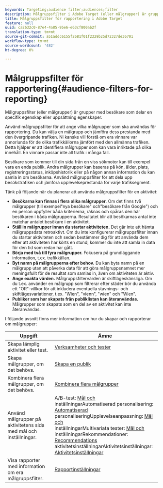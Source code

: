```yaml
---
keywords: Targeting;audience filter;audiences;filter
description: Målgruppsfilter i Adobe Target (eller målgrupper) är grupper med besökare som delar en viss egenskap eller uppsättning egenskaper.
title: Målgruppsfilter för rapportering i Adobe Target
feature: null
uuid: ca2632c0-87e4-4a85-95e6-e63cf800ab2f
translation-type: tm+mt
source-git-commit: a51addc6155f2681f01f2329b25d72327de36701
workflow-type: tm+mt
source-wordcount: '482'
ht-degree: 0%

---
```



# Målgruppsfilter för rapportering{#audience-filters-for-reporting}

Målgruppsfilter (eller målgrupper) är grupper med besökare som delar en specifik egenskap eller uppsättning egenskaper.

Använd målgruppsfilter för att ange vilka målgrupper som ska användas för rapportering. Du kan välja en målgrupp och jämföra dess prestanda med den övergripande trafiken. Ni kanske vill förstå om era vinnare var annorlunda för de olika trafikkällorna jämfört med den allmänna trafiken. Detta hjälper er att identifiera målgrupper som kan vara inriktade på olika innehåll. En vinnare passar inte all trafik i många fall.

Besökare som kommer till din sida från en viss sökmotor kan till exempel vara en enda publik. Andra målgrupper kan baseras på kön, ålder, plats, registreringsstatus, inköpshistorik eller på någon annan information du kan samla in om besökarna. Använd målgruppsfilter för att dela upp besökstrafiken och jämföra upplevelseprestanda för varje trafiksegment.

Tänk på följande när du planerar att använda målgruppsfilter för en aktivitet:

* **Besökarna kan finnas i flera olika målgrupper.** Om det finns två målgrupper (till exempel&quot;nya besökare&quot; och&quot;besökare från Google&quot;) och en person uppfyller båda kriterierna, räknas och spåras den här besökaren i båda målgrupperna. Resultatet blir att besökarnas antal inte matchar antalet besökare i en aktivitet.
* **Ställ in målgrupper innan du startar aktiviteten.** Det går inte att hämta målgruppsdata retroaktivt. Om du inte konfigurerar målgruppsfilter innan du startar aktiviteten och sedan bestämmer dig för att använda dem efter att aktiviteten har körts en stund, kommer du inte att samla in data för den tid som redan har gått.
* **Börja med två till fyra målgrupper.** Fokusera på grundläggande information, t.ex. trafikkällan.
* **Byt namn på målgrupperna efter behov.** Du kan byta namn på en målgrupp utan att påverka data för att göra målgruppsnamnet mer meningsfullt för de resultat som samlas in, även om aktiviteten är aktiv.
* **Ange exakta värden.** Målgruppsfiltervärden är skiftlägeskänsliga. Om du t.ex. använder en målgrupp som filtrerar efter städer bör du använda ett &quot;OR&quot;-villkor för att inkludera eventuella stavnings- och skiftlägesvariationer, t.ex. &quot;Wien&quot;, &quot;vienn&quot;, &quot;wien&quot; och &quot;Wien&quot;.
* **Publiker som har skapats från publiklistan kan återanvändas.** Målgrupper som skapats som en del av en aktivitet kan inte återanvändas.

I följande avsnitt finns mer information om hur du skapar och rapporterar om målgrupper:

| Uppgift | Ämne |
|--- |--- |
| Skapa lämplig aktivitet eller test. | [Verksamheter och tester](/help/c-intro/target-key-concepts.md) |
| Skapa målgrupper, om det behövs. | [Skapa en publik](/help/c-target/c-audiences/create-audience.md) |
| Kombinera flera målgrupper, om det behövs. | [Kombinera flera målgrupper](/help/c-target/combining-multiple-audiences.md) |
| Använd målgrupper på aktivitetens sida med mål och inställningar. | A/B-test: [Mål och](/help/c-activities/t-test-ab/t-test-create-ab/ab-goals-and-settings.md)<br>inställningarAutomatiserad personalisering:  [Automatiserad](/help/c-activities/t-automated-personalization/automated-personalization.md)<br>personaliseringUpplevelseanpassning: [Mål och](/help/c-activities/t-experience-target/t-xt-create/xt-goals-and-settings.md)<br>inställningarMultivariata tester:  [Mål och](/help/c-activities/c-multivariate-testing/t-create-multivariate-test/goals-and-settings.md)<br>inställningarRekommendationer: [Recommendations](/help/c-recommendations/t-create-recs-activity/recs-activity-settings.md)<br>aktivitetsinställningarAktivitetsinställningar: [Aktivitetsinställningar](/help/c-activities/activity-settings.md) |
| Visa rapporter med information om era målgruppsfilter. | [Rapportinställningar](/help/c-reports/c-report-settings/report-settings.md) |

